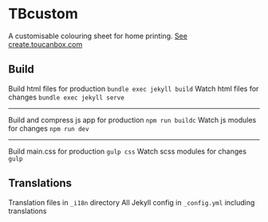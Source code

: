 # TBcustom

A customisable colouring sheet for home printing. [See create.toucanbox.com](https://create.toucanbox.com)


## Build

Build html files for production `bundle exec jekyll build`
Watch html files for changes `bundle exec jekyll serve`

----

Build and compress js app for production `npm run buildc`
Watch js modules for changes `npm run dev`

----

Build main.css for production `gulp css`
Watch scss modules for changes `gulp`



## Translations

Translation files in `_i18n` directory
All Jekyll config in `_config.yml` including translations

